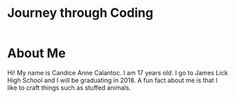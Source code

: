 # Journey through Coding
<!DOCTYPE html>
<html>
<head>
<title>Journey through Coding</title>
</head>
<body>
<img scr="File000.jpeg">

<h1>About Me</h1>
<p> Hi! My name is Candice Anne Calantoc. I am 17 years old. I go to James Lick High School and I will be graduating in 2018. A fun fact about me is that I like to craft things such as stuffed animals.</p>

</body>
</html>
